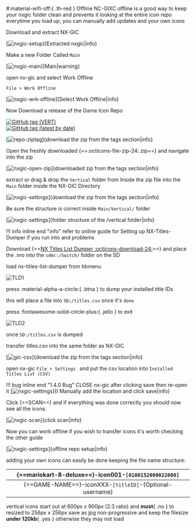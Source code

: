 #:material-wifi-off:{ .th-red } Offline NC-GIXC
offline is a good way to keep your nxgic folder clean and prevents it looking at the entire icon repo everytime you load up, you can manually add updates and your own icons

Download and extract NX-GIC

[![nxgic-setup](<img/usingnxgic/offline/offline0.1.png>)]{Extracted nxgic|info}

Make a new Folder Called `Main`

[![nxgic-main](<img/usingnxgic/offline/offline5.5.png>)]{Main|warning}

open nx-gic and select Work Offline 

`File > Work Offline`

[![nxgic-wrk-offline](<img/usingnxgic/offline/offline1.png>)]{Select Work Offline|info}

Now Download a release of the Game Icon Repo 

[![GitHub tag (VERT)](https://img.shields.io/github/v/tag/sodasoba1/NSW-Custom-Game-Icons?color=red&label=Download%20Latest%20Version%20(VERTICAL%20REPO)&logo=gitlfs&logoColor=white&style=flat-square)](https://github.com/sodasoba1/NSW-Custom-Game-Icons/tags)
<br>[![GitHub tag (latest by date)](https://img.shields.io/github/v/tag/sodasoba1/NSW-Custom-Game-Icons-square?color=gold&label=Download%20Latest%20Version%20%28SQUARE%20REPO%29&logo=gitlfs&logoColor=white&style=flat-square)](https://github.com/sodasoba1/NSW-Custom-Game-Icons/tags)

[![repo-ziptag](<img/usingnxgic/offline/offline2.png>)]{download the zip from the tags section|info}

Open the freshly downloaded {==:octicons-file-zip-24: zip==} and navigate into the zip

[![nxgic-open-zip](<img/usingnxgic/offline/offline3.png>)]{downloaded zip from the tags section|info}

extract or drag & drop the `Vertical` folder from Inside the zip file into the `Main` folder
inside the NX-GIC Directory

[![nxgic-settings](<img/usingnxgic/offline/offline4.png>)]{download the zip from the tags section|info}

Be sure the structure is correct inside `Main/Vertical/` folder

[![nxgic-settings](<img/usingnxgic/offline/struc.png>)]{folder structure of the /vertical folder|info}

!!! info inline end "info"
	refer to online guide for Setting up NX-Titles-Dumper if you run into and problems

Download {==[NX Titles List Dumper :octicons-download-24:](https://github.com/HamletDuFromage/nx-titles-list-dumper/releases)==} and place the .nro into the `sdmc:/Switch/` folder on the SD

load nx-titles-list-dumper from hbmenu

![TLD1](<img/usingnxgic/nxtitledump.jpg>)

press :material-alpha-a-circle:{ .btna } to dump your installed title IDs

this will place a file into `SD:/titles.csv` once it's `done` 

press :fontawesome-solid-circle-plus:{ .jello } to exit

![TLD2](<img/usingnxgic/nxtitledump2.jpg>)

once `SD:/titles.csv` is dumped

transfer titles.csv into the same folder as NX-GIC

[![gic-csv](<img/usingnxgic/offline/offline5.6.png>)]{download the zip from the tags section|info}

open nx-gic `File > Settings ` and put the csv location into `Installed Titles List (CSV)`

!!! bug inline end "1.4.0 Bug" 
	CLOSE nx-gic after clicking save then re-open it
[![nxgic-settings](<img/usingnxgic/offline/offline5.7.png>)]{I Manually add the location and click save|info}

Click {==SCAN==} and if everything was done correctly you should now see all the icons.

[![nxgic-scan](<img/usingnxgic/offline/offline6.png>)]{click scan|info}

Now you can work offline if you wish to transfer icons it's worth checking the other guide

[![nxgic-settings](<img/usingnxgic/offline/offline7.png>)]{offline repo setup|info}

adding your own icons can easily be done
keeping the file name structure:

| {==mariokart-8-deluxe==}-icon001-`[0100152000022000]`  |
| :-----------------------------------------------------:|
| {==GAME-NAME==}-iconXXX-`[titleID]`-(Optional-username)|

vertical icons start out at 600px x 900px (2:3 ratio) and **must**{ .no } to resized to 256px x 256px
save as jpg non-progressive and keep the filesize **under 120kb**{ .yes } otherwise they may not load
